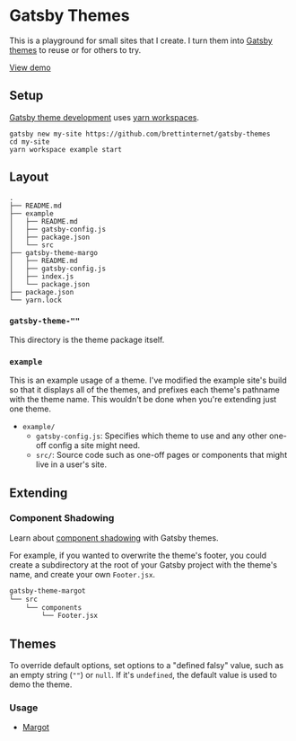 # Gatsby Themes

This is a playground for small sites that I create. I turn them into [Gatsby themes](https://www.gatsbyjs.org/tutorial/building-a-theme/) to reuse or for others to try.

[View demo](https://brettinternet.github.io/brettinternet/gatsby-themes)

## Setup

[Gatsby theme development](https://www.gatsbyjs.org/blog/2019-05-22-setting-up-yarn-workspaces-for-theme-development/) uses [yarn workspaces](https://yarnpkg.com/lang/en/docs/workspaces/).

```shell
gatsby new my-site https://github.com/brettinternet/gatsby-themes
cd my-site
yarn workspace example start
```

## Layout

```shell
.
├── README.md
├── example
│   ├── README.md
│   ├── gatsby-config.js
│   ├── package.json
│   └── src
├── gatsby-theme-margo
│   ├── README.md
│   ├── gatsby-config.js
│   ├── index.js
│   └── package.json
├── package.json
└── yarn.lock

```

### `gatsby-theme-""`

This directory is the theme package itself.

### `example`

This is an example usage of a theme. I've modified the example site's build so that it displays all of the themes, and prefixes each theme's pathname with the theme name. This wouldn't be done when you're extending just one theme.

- `example/`
  - `gatsby-config.js`: Specifies which theme to use and any other one-off config a site might need.
  - `src/`: Source code such as one-off pages or components that might live in a user's site.

## Extending

### Component Shadowing

Learn about [component shadowing](https://www.gatsbyjs.org/blog/2019-04-29-component-shadowing/) with Gatsby themes.

For example, if you wanted to overwrite the theme's footer, you could create a subdirectory at the root of your Gatsby project with the theme's name, and create your own `Footer.jsx`.

```sh
gatsby-theme-margot
└── src
    └── components
        └── Footer.jsx
```

## Themes

To override default options, set options to a "defined falsy" value, such as an empty string (`""`) or `null`. If it's `undefined`, the default value is used to demo the theme.

### Usage

- [Margot](./gatsby-theme-margot/README.md)
